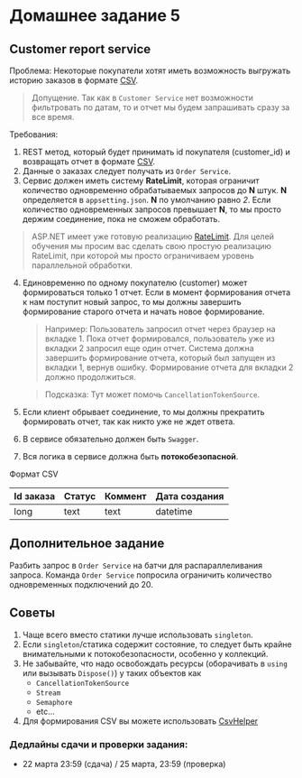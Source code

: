 # Домашнее задание 5

## Customer report service

Проблема:
Некоторые покупатели хотят иметь возможность выгружать историю заказов в формате [CSV](https://ru.wikipedia.org/wiki/CSV).

> Допущение. Так как в `Customer Service` нет возможности фильтровать по датам, то и отчет мы будем запрашивать сразу за все время.

Требования:

1. REST метод, который будет принимать id покупателя (customer_id) и возвращать отчет в формате [CSV](https://ru.wikipedia.org/wiki/CSV).
2. Данные о заказах следует получать из `Order Service`.
3. Сервис должен иметь систему **RateLimit**, которая ограничит количество одновременно обрабатываемых запросов до **N** штук. **N** определяется в `appsetting.json`. **N** по умолчанию равно *2*. Если количество одновременных запросов превышает **N**, то мы просто держим соединение, пока не сможем обработать.
> ASP.NET имеет уже готовую реализацию [RateLimit](https://learn.microsoft.com/en-us/aspnet/core/performance/rate-limit). Для целей обучения мы просим вас сделать свою простую реализацию RateLimit, при которой мы просто ограничиваем уровень параллельной обработки.
4. Единовременно по одному покупателю (customer) может формироваться только 1 отчет. Если в момент формирования отчета к нам поступит новый запрос, то мы должны завершить формирование старого отчета и начать новое формирование.
	
    > Например: Пользователь запросил отчет через браузер на вкладке 1. Пока отчет формировался, пользователь уже из вкладки 2 запросил еще один отчет. 
	Система должна завершить формирование отчета, который был запущен из вкладки 1, вернув ошибку. Формирование отчета для вкладки 2 должно продолжиться.
	
    > Подсказка: Тут может помочь `CancellationTokenSource`.
5. Если клиент обрывает соединение, то мы должны прекратить формировать отчет, так как никто уже не ждет ответа.
6. В сервисе обязательно должен быть `Swagger`.
7. Вся логика в сервисе должна быть **потокобезопасной**.

Формат CSV

|Id заказа|Статус|Коммент|Дата создания|
|---------|------|-------|-------------|
|long     |text  |text   |datetime     | 

## Дополнительное задание
Разбить запрос в `Order Service` на батчи для распараллеливания запроса. Команда `Order Service` попросила ограничить количество одновременных подключений до 20.

## Советы
1. Чаще всего вместо статики лучше использовать `singleton`.
2. Если `singleton`/статика содержит состояние, то следует быть крайне внимательными к потокобезопасности, особенно у коллекций.
3. Не забывайте, что надо освобождать ресурсы (оборачивать в `using` или вызывать `Dispose()`) у таких объектов как 
    * `CancellationTokenSource`
    * `Stream`
    * `Semaphore` 
    *  etc...
4. Для формирования CSV вы можете использовать [CsvHelper](https://joshclose.github.io/CsvHelper)

### Дедлайны сдачи и проверки задания:
- 22 марта 23:59 (сдача) / 25 марта, 23:59 (проверка)
